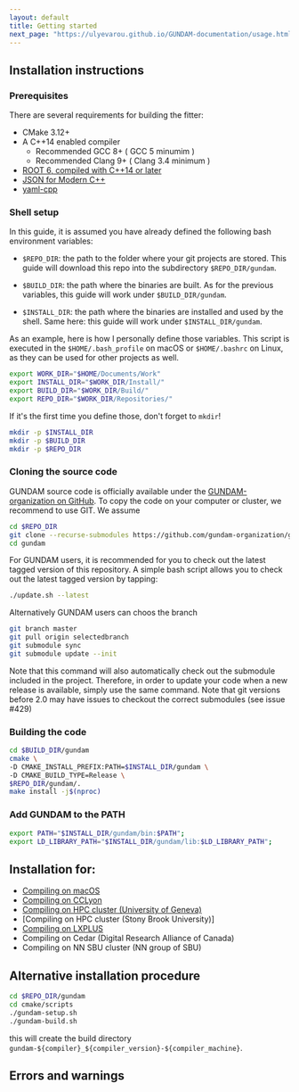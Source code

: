 ```yaml
---
layout: default
title: Getting started 
next_page: "https://ulyevarou.github.io/GUNDAM-documentation/usage.html"
---
```


## Installation instructions

### Prerequisites

There are several requirements for building the fitter:

- CMake 3.12+
- A C++14 enabled compiler
  - Recommended GCC 8+ ( GCC 5 minumim )
  - Recommended Clang 9+ ( Clang 3.4 minimum )
- [ROOT 6, compiled with C++14 or later](https://github.com/root-project/root)
- [JSON for Modern C++](https://github.com/nlohmann/json)
- [yaml-cpp](https://github.com/jbeder/yaml-cpp)



### Shell setup

In this guide, it is assumed you have already defined the following bash environment
variables:

- `$REPO_DIR`: the path to the folder where your git projects are stored. This guide
  will download this repo into the subdirectory `$REPO_DIR/gundam`.

- `$BUILD_DIR`: the path where the binaries are built. As for the previous variables,
  this guide will work under `$BUILD_DIR/gundam`.

- `$INSTALL_DIR`: the path where the binaries are installed and used by the shell.
  Same here: this guide will work under `$INSTALL_DIR/gundam`.

As an example, here is how I personally define those variables. This script is executed
in the `$HOME/.bash_profile` on macOS or `$HOME/.bashrc` on Linux, as they can be used
for other projects as well.

```bash
export WORK_DIR="$HOME/Documents/Work"
export INSTALL_DIR="$WORK_DIR/Install/"
export BUILD_DIR="$WORK_DIR/Build/"
export REPO_DIR="$WORK_DIR/Repositories/"
```

If it's the first time you define those, don't forget to `mkdir`!

```bash
mkdir -p $INSTALL_DIR
mkdir -p $BUILD_DIR
mkdir -p $REPO_DIR
```

### Cloning the source code

GUNDAM source code is officially available under the 
[GUNDAM-organization on GitHub](https://github.com/gundam-organization/gundam).
To copy the code on your computer or cluster, we recommend to use GIT.
We assume 

```bash
cd $REPO_DIR
git clone --recurse-submodules https://github.com/gundam-organization/gundam.git
cd gundam
```

For GUNDAM users, it is recommended for you to check out the latest
tagged version of this repository. A simple bash script allows you to
check out the latest tagged version by tapping:

```bash
./update.sh --latest
```

Alternatively GUNDAM users can choos the branch

```bash
git branch master
git pull origin selectedbranch
git submodule sync
git submodule update --init
```

Note that this command will also automatically check out the submodule
included in the project. Therefore, in order to update your code when
a new release is available, simply use the same command. Note that git versions 
before 2.0 may have issues to checkout the correct submodules (see issue #429)

### Building the code

```bash
cd $BUILD_DIR/gundam
cmake \
-D CMAKE_INSTALL_PREFIX:PATH=$INSTALL_DIR/gundam \
-D CMAKE_BUILD_TYPE=Release \
$REPO_DIR/gundam/.
make install -j$(nproc)
```

### Add GUNDAM to the PATH

```bash
export PATH="$INSTALL_DIR/gundam/bin:$PATH";
export LD_LIBRARY_PATH="$INSTALL_DIR/gundam/lib:$LD_LIBRARY_PATH";

```

## Installation for:

- [Compiling on macOS ](https://github.com/gundam-organization/gundam/blob/main/resources/doc/guides/installOnMacOs.md)
- [Compiling on CCLyon ](https://github.com/gundam-organization/gundam/blob/main/resources/doc/guides/installOnCCLyon.md)
- [Compiling on HPC cluster (University of Geneva)](https://github.com/gundam-organization/gundam/blob/main/resources/doc/guides/installOnHpc.md)
- [Compiling on HPC cluster (Stony Brook University)]
- [Compiling on LXPLUS](https://github.com/gundam-organization/gundam/blob/main/resources/doc/guides/installOnLXPLUS.md)
- Compiling on Cedar (Digital Research Alliance of Canada)
- Compiling on NN SBU cluster (NN group of SBU)

## Alternative installation procedure

```bash
cd $REPO_DIR/gundam
cd cmake/scripts
./gundam-setup.sh
./gundam-build.sh
```

this will create the build directory `gundam-${compiler}_${compiler_version}-${compiler_machine}`.
## Errors and warnings